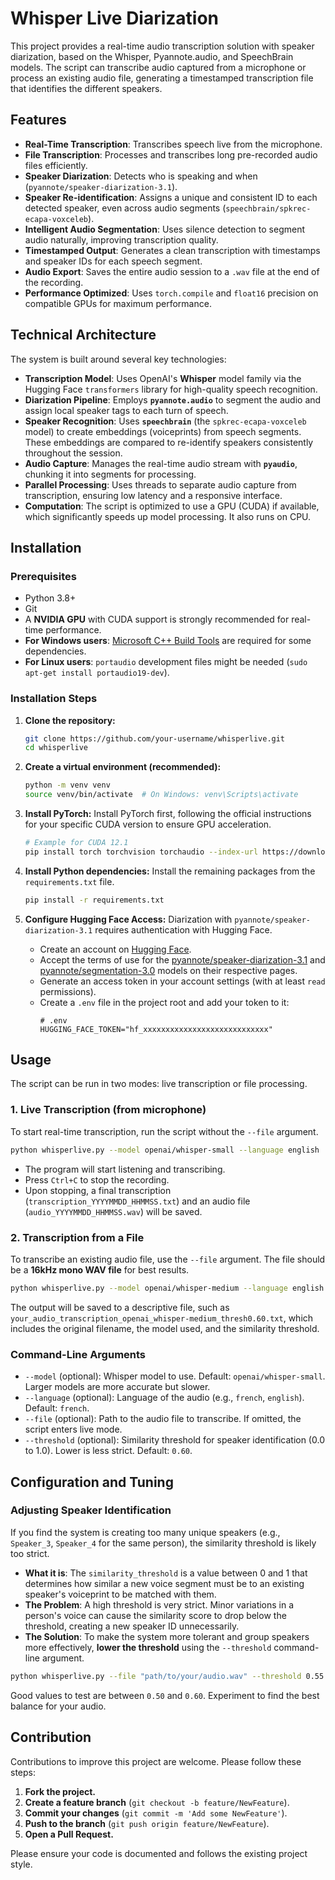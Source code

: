# Whisper Live Diarization

This project provides a real-time audio transcription solution with speaker diarization, based on the Whisper, Pyannote.audio, and SpeechBrain models. The script can transcribe audio captured from a microphone or process an existing audio file, generating a timestamped transcription file that identifies the different speakers.

## Features

*   **Real-Time Transcription**: Transcribes speech live from the microphone.
*   **File Transcription**: Processes and transcribes long pre-recorded audio files efficiently.
*   **Speaker Diarization**: Detects who is speaking and when (`pyannote/speaker-diarization-3.1`).
*   **Speaker Re-identification**: Assigns a unique and consistent ID to each detected speaker, even across audio segments (`speechbrain/spkrec-ecapa-voxceleb`).
*   **Intelligent Audio Segmentation**: Uses silence detection to segment audio naturally, improving transcription quality.
*   **Timestamped Output**: Generates a clean transcription with timestamps and speaker IDs for each speech segment.
*   **Audio Export**: Saves the entire audio session to a `.wav` file at the end of the recording.
*   **Performance Optimized**: Uses `torch.compile` and `float16` precision on compatible GPUs for maximum performance.

## Technical Architecture

The system is built around several key technologies:

*   **Transcription Model**: Uses OpenAI's **Whisper** model family via the Hugging Face `transformers` library for high-quality speech recognition.
*   **Diarization Pipeline**: Employs **`pyannote.audio`** to segment the audio and assign local speaker tags to each turn of speech.
*   **Speaker Recognition**: Uses **`speechbrain`** (the `spkrec-ecapa-voxceleb` model) to create embeddings (voiceprints) from speech segments. These embeddings are compared to re-identify speakers consistently throughout the session.
*   **Audio Capture**: Manages the real-time audio stream with **`pyaudio`**, chunking it into segments for processing.
*   **Parallel Processing**: Uses threads to separate audio capture from transcription, ensuring low latency and a responsive interface.
*   **Computation**: The script is optimized to use a GPU (CUDA) if available, which significantly speeds up model processing. It also runs on CPU.

## Installation

### Prerequisites

*   Python 3.8+
*   Git
*   A **NVIDIA GPU** with CUDA support is strongly recommended for real-time performance.
*   **For Windows users**: [Microsoft C++ Build Tools](https://visualstudio.microsoft.com/visual-cpp-build-tools/) are required for some dependencies.
*   **For Linux users**: `portaudio` development files might be needed (`sudo apt-get install portaudio19-dev`).

### Installation Steps

1.  **Clone the repository:**
    ```bash
    git clone https://github.com/your-username/whisperlive.git
    cd whisperlive
    ```

2.  **Create a virtual environment (recommended):**
    ```bash
    python -m venv venv
    source venv/bin/activate  # On Windows: venv\Scripts\activate
    ```

3.  **Install PyTorch:**
    Install PyTorch first, following the official instructions for your specific CUDA version to ensure GPU acceleration.
    ```bash
    # Example for CUDA 12.1
    pip install torch torchvision torchaudio --index-url https://download.pytorch.org/whl/cu121
    ```

4.  **Install Python dependencies:**
    Install the remaining packages from the `requirements.txt` file.
    ```bash
    pip install -r requirements.txt
    ```

5.  **Configure Hugging Face Access:**
    Diarization with `pyannote/speaker-diarization-3.1` requires authentication with Hugging Face.
    *   Create an account on [Hugging Face](https://huggingface.co/).
    *   Accept the terms of use for the [pyannote/speaker-diarization-3.1](https://huggingface.co/pyannote/speaker-diarization-3.1) and [pyannote/segmentation-3.0](https://huggingface.co/pyannote/segmentation-3.0) models on their respective pages.
    *   Generate an access token in your account settings (with at least `read` permissions).
    *   Create a `.env` file in the project root and add your token to it:
        ```
        # .env
        HUGGING_FACE_TOKEN="hf_xxxxxxxxxxxxxxxxxxxxxxxxxxxx"
        ```

## Usage

The script can be run in two modes: live transcription or file processing.

### 1. Live Transcription (from microphone)

To start real-time transcription, run the script without the `--file` argument.

```bash
python whisperlive.py --model openai/whisper-small --language english
```

*   The program will start listening and transcribing.
*   Press `Ctrl+C` to stop the recording.
*   Upon stopping, a final transcription (`transcription_YYYYMMDD_HHMMSS.txt`) and an audio file (`audio_YYYYMMDD_HHMMSS.wav`) will be saved.

### 2. Transcription from a File

To transcribe an existing audio file, use the `--file` argument. The file should be a **16kHz mono WAV file** for best results.

```bash
python whisperlive.py --model openai/whisper-medium --language english --file "path/to/your/audio.wav"
```
The output will be saved to a descriptive file, such as `your_audio_transcription_openai_whisper-medium_thresh0.60.txt`, which includes the original filename, the model used, and the similarity threshold.

### Command-Line Arguments

*   `--model` (optional): Whisper model to use. Default: `openai/whisper-small`. Larger models are more accurate but slower.
*   `--language` (optional): Language of the audio (e.g., `french`, `english`). Default: `french`.
*   `--file` (optional): Path to the audio file to transcribe. If omitted, the script enters live mode.
*   `--threshold` (optional): Similarity threshold for speaker identification (0.0 to 1.0). Lower is less strict. Default: `0.60`.

## Configuration and Tuning

### Adjusting Speaker Identification

If you find the system is creating too many unique speakers (e.g., `Speaker_3`, `Speaker_4` for the same person), the similarity threshold is likely too strict.

*   **What it is**: The `similarity_threshold` is a value between 0 and 1 that determines how similar a new voice segment must be to an existing speaker's voiceprint to be matched with them.
*   **The Problem**: A high threshold is very strict. Minor variations in a person's voice can cause the similarity score to drop below the threshold, creating a new speaker ID unnecessarily.
*   **The Solution**: To make the system more tolerant and group speakers more effectively, **lower the threshold** using the `--threshold` command-line argument.

```bash
python whisperlive.py --file "path/to/your/audio.wav" --threshold 0.55
```
Good values to test are between `0.50` and `0.60`. Experiment to find the best balance for your audio.

## Contribution

Contributions to improve this project are welcome. Please follow these steps:

1.  **Fork the project.**
2.  **Create a feature branch** (`git checkout -b feature/NewFeature`).
3.  **Commit your changes** (`git commit -m 'Add some NewFeature'`).
4.  **Push to the branch** (`git push origin feature/NewFeature`).
5.  **Open a Pull Request.**

Please ensure your code is documented and follows the existing project style.
